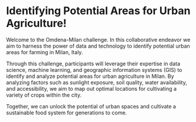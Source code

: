 # Identifying Potential Areas for Urban Agriculture!

Welcome to the Omdena-Milan challenge. 
In this collaborative endeavor we aim to harness the power of data and technology to identify potential urban areas for farming in Milan, Italy.

Through this challenge, participants will leverage their expertise in data science, machine learning, and geographic information systems (GIS) 
to identify and analyze potential areas for urban agriculture in Milan. By analyzing factors such as sunlight exposure, soil quality, water availability, 
and accessibility, we aim to map out optimal locations for cultivating a variety of crops within the city.

Together, we can unlock the potential of urban spaces and cultivate a sustainable food system for generations to come.
